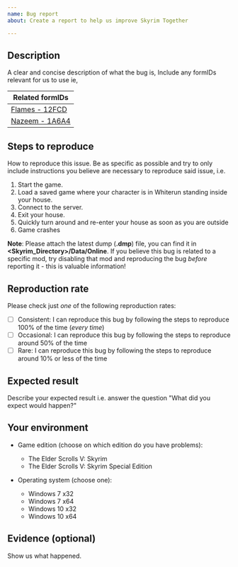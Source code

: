 ```yaml
---
name: Bug report
about: Create a report to help us improve Skyrim Together

---
```


## Description

A clear and concise description of what the bug is, Include any formIDs relevant for us to use ie,

Related formIDs|
---------------|
[Flames - 12FCD](http://en.uesp.net/wiki/Skyrim:Flames)|
[Nazeem - 1A6A4](http://en.uesp.net/wiki/Skyrim:Nazeem)|

## Steps to reproduce

How to reproduce this issue. Be as specific as possible and try to only include instructions you believe are necessary to reproduce said issue, i.e.

1. Start the game.
2. Load a saved game where your character is in Whiterun standing inside your house.
3. Connect to the server.
4. Exit your house.
5. Quickly turn around and re-enter your house as soon as you are outside
6. Game crashes

**Note**: Please attach the latest dump (**.dmp**) file, you can find it in **<Skyrim_Directory>/Data/Online**. If you believe this bug is related to a specific mod, try disabling that mod and reproducing the bug *before* reporting it - this is valuable information!

## Reproduction rate

Please check just _one_ of the following reproduction rates:

- [ ] Consistent: I can reproduce this bug by following the steps to reproduce 100% of the time (*every time*)
- [ ] Occasional: I can reproduce this bug by following the steps to reproduce around 50% of the time
- [ ] Rare: I can reproduce this bug by following the steps to reproduce around 10% or less of the time

<!---
Friendly Tip: most bugs are in fact 100% reproducible - it's nailing down the precise reproduction steps that is the hard part! Bugs that are 80-100% reproducible will save the developers a lot of time and energy and they tend to get more attention too. If you have the time, try and figure out the exact reproduction steps and everybody will benefit. This text will not appear in the actual bug report but is visible to people creating new issues - feel free to remove it if you like.
-->

## Expected result

Describe your expected result i.e. answer the question "What did you expect would happen?"

## Your environment

* Game edition (choose on which edition do you have problems):
    * The Elder Scrolls V: Skyrim
    * The Elder Scrolls V: Skyrim Special Edition
    
 * Operating system (choose one):
    * Windows 7 x32
    * Windows 7 x64
    * Windows 10 x32
    * Windows 10 x64

## Evidence (optional)

Show us what happened.

<!--- Please browsed through the other issues and confirmed that this issue has not been reported already. -->
